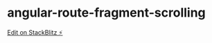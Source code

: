 # angular-route-fragment-scrolling

[Edit on StackBlitz ⚡️](https://stackblitz.com/edit/angular-route-fragment-scrolling)